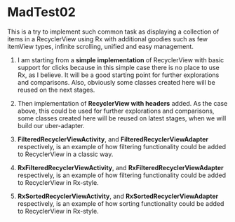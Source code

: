 # MadTest02

This is a try to implement such common task as displaying a collection of items in a RecyclerView
using Rx with additional goodies such as few itemView types, infinite scrolling, unified and easy
management.

1) I am starting from a **simple implementation** of RecyclerView with basic support for clicks because
in this simple case there is no place to use Rx, as I believe. It will be a good starting point for
further explorations and comparisons. Also, obviously some classes created here will be reused on
the next stages.

2) Then implementation of **RecyclerView with headers** added. As the case above, this could be used
for further explorations and comparisons, some classes created here will be reused on latest stages,
when we will build our uber-adapter.

3) **FilteredRecyclerViewActivity**, and **FilteredRecyclerViewAdapter** respectively, is an example of
how filtering functionality could be added to RecyclerView in a classic way.

4) **RxFilteredRecyclerViewActivity**, and **RxFilteredRecyclerViewAdapter** respectively, is an example of
how filtering functionality could be added to RecyclerView in Rx-style.

5) **RxSortedRecyclerViewActivity**, and **RxSortedRecyclerViewAdapter** respectively, is an example of
how sorting functionality could be added to RecyclerView in Rx-style.
